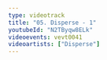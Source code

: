 ```yaml
---
type: videotrack
title: "05. Disperse - 1"
youtubeId: "N2TByqw8ELk"
videoevents: vevt0041
videoartists: ["Disperse"]
---
```

